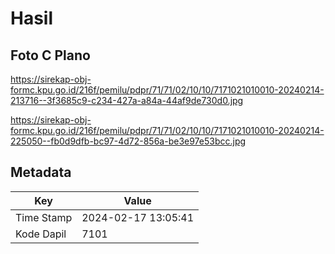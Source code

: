 # Hasil

## Foto C Plano

https://sirekap-obj-formc.kpu.go.id/216f/pemilu/pdpr/71/71/02/10/10/7171021010010-20240214-213716--3f3685c9-c234-427a-a84a-44af9de730d0.jpg

https://sirekap-obj-formc.kpu.go.id/216f/pemilu/pdpr/71/71/02/10/10/7171021010010-20240214-225050--fb0d9dfb-bc97-4d72-856a-be3e97e53bcc.jpg


## Metadata

| Key        | Value               |
| ---------- | ------------------- |
| Time Stamp | 2024-02-17 13:05:41 |
| Kode Dapil | 7101                |



